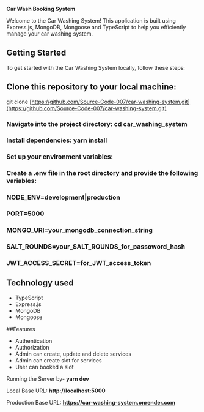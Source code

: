 **Car Wash Booking System**

Welcome to the Car Washing System! This application is built using Express.js, MongoDB, Mongoose and TypeScript to help you efficiently manage your car washing system.

## Getting Started
To get started with the Car Washing System locally, follow these steps:

## Clone this repository to your local machine:
git clone [https://github.com/Source-Code-007/car-washing-system.git](https://github.com/Source-Code-007/car-washing-system.git)

### **Navigate into the project directory:** cd car_washing_system
### **Install dependencies:** yarn install


### **Set up your environment variables:** 
### Create a .env file in the root directory and provide the following variables:

### **NODE_ENV**=development|production
### **PORT**=5000
### **MONGO_URI**=your_mongodb_connection_string
### **SALT_ROUNDS**=your_SALT_ROUNDS_for_passoword_hash
### **JWT_ACCESS_SECRET**=for_JWT_access_token


## Technology used
* TypeScript
* Express.js
* MongoDB
* Mongoose

##Features
* Authentication
* Authorization
* Admin can create, update and delete services
* Admin can create slot for services
* User can booked a slot

Running the Server by- **yarn dev**

Local Base URL: **http://localhost:5000**

Production Base URL: **https://car-washing-system.onrender.com**
